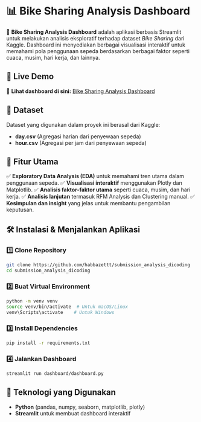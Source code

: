 # 📊 Bike Sharing Analysis Dashboard

🚴 **Bike Sharing Analysis Dashboard** adalah aplikasi berbasis Streamlit untuk melakukan analisis eksploratif terhadap dataset *Bike Sharing* dari Kaggle. Dashboard ini menyediakan berbagai visualisasi interaktif untuk memahami pola penggunaan sepeda berdasarkan berbagai faktor seperti cuaca, musim, hari kerja, dan lainnya.

## 🔗 Live Demo

🎯 **Lihat dashboard di sini:** [Bike Sharing Analysis Dashboard](https://submiappinanalysisdicoding-hcgtzziiqudxyerrulfmje.streamlit.app/)

## 📂 Dataset

Dataset yang digunakan dalam proyek ini berasal dari Kaggle:

- **day.csv** (Agregasi harian dari penyewaan sepeda)
- **hour.csv** (Agregasi per jam dari penyewaan sepeda)

## 🎯 Fitur Utama

✅ **Exploratory Data Analysis (EDA)** untuk memahami tren utama dalam penggunaan sepeda.
✅ **Visualisasi interaktif** menggunakan Plotly dan Matplotlib.
✅ **Analisis faktor-faktor utama** seperti cuaca, musim, dan hari kerja.
✅ **Analisis lanjutan** termasuk RFM Analysis dan Clustering manual.
✅ **Kesimpulan dan insight** yang jelas untuk membantu pengambilan keputusan.

## 🛠️ Instalasi & Menjalankan Aplikasi

### **1️⃣ Clone Repository**

```bash
git clone https://github.com/habbazettt/submission_analysis_dicoding
cd submission_analysis_dicoding
```

### **2️⃣ Buat Virtual Environment**

```bash
python -m venv venv
source venv/bin/activate  # Untuk macOS/Linux
venv\Scripts\activate    # Untuk Windows
```

### **3️⃣ Install Dependencies**

```bash
pip install -r requirements.txt
```

### **4️⃣ Jalankan Dashboard**

```bash
streamlit run dashboard/dashboard.py
```

## 📌 Teknologi yang Digunakan

- **Python** (pandas, numpy, seaborn, matplotlib, plotly)
- **Streamlit** untuk membuat dashboard interaktif

